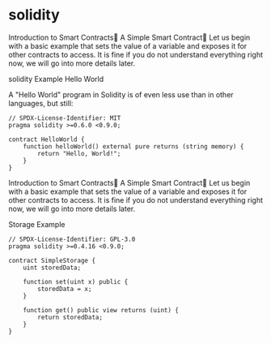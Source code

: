 # solidity
Introduction to Smart Contracts A Simple Smart Contract Let us begin with a basic example that sets the value of a variable and exposes it for other contracts to access. It is fine if you do not understand everything right now, we will go into more details later.


solidity Example Hello World

A "Hello World" program in Solidity is of even less use than in other languages, but still:

```solidity
// SPDX-License-Identifier: MIT
pragma solidity >=0.6.0 <0.9.0;

contract HelloWorld {
    function helloWorld() external pure returns (string memory) {
        return "Hello, World!";
    }
}
```

Introduction to Smart Contracts
A Simple Smart Contract
Let us begin with a basic example that sets the value of a variable and exposes it for other contracts to access. It is fine if you do not understand everything right now, we will go into more details later.

Storage Example

```solidity
// SPDX-License-Identifier: GPL-3.0
pragma solidity >=0.4.16 <0.9.0;

contract SimpleStorage {
    uint storedData;

    function set(uint x) public {
        storedData = x;
    }

    function get() public view returns (uint) {
        return storedData;
    }
}
```
